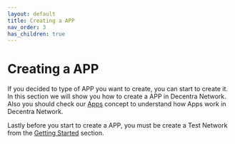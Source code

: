 ```yaml
---
layout: default
title: Creating a APP
nav_order: 3
has_children: true
---
```


# Creating a APP

If you decided to type of APP you want to create, you can start to create it. In this section we will show you how to create a APP in Decentra Network. Also you should check our [Apps](https://docs.decentranetwork.org/concepts/apps.html) concept to understand how Apps work in Decentra Network.

Lastly before you start to create a APP, you must be create a Test Network from the [Getting Started](https://docs.decentranetwork.org/getting-started/) section.